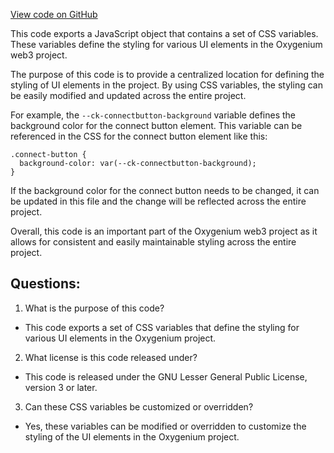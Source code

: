 [View code on GitHub](https://github.com/oxygenium/oxygenium-web3/packages/web3-react/src/styles/themes/soft.ts)

This code exports a JavaScript object that contains a set of CSS variables. These variables define the styling for various UI elements in the Oxygenium web3 project. 

The purpose of this code is to provide a centralized location for defining the styling of UI elements in the project. By using CSS variables, the styling can be easily modified and updated across the entire project. 

For example, the `--ck-connectbutton-background` variable defines the background color for the connect button element. This variable can be referenced in the CSS for the connect button element like this:

```
.connect-button {
  background-color: var(--ck-connectbutton-background);
}
```

If the background color for the connect button needs to be changed, it can be updated in this file and the change will be reflected across the entire project.

Overall, this code is an important part of the Oxygenium web3 project as it allows for consistent and easily maintainable styling across the entire project.
## Questions: 
 1. What is the purpose of this code?
- This code exports a set of CSS variables that define the styling for various UI elements in the Oxygenium project.

2. What license is this code released under?
- This code is released under the GNU Lesser General Public License, version 3 or later.

3. Can these CSS variables be customized or overridden?
- Yes, these variables can be modified or overridden to customize the styling of the UI elements in the Oxygenium project.
